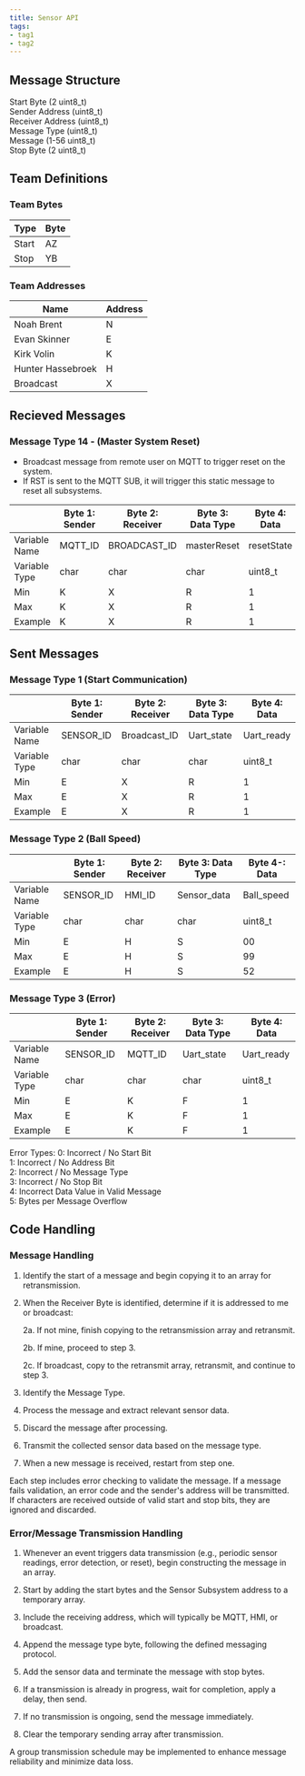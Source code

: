 ```yaml
---
title: Sensor API
tags:
- tag1
- tag2
---
```


## Message Structure

Start Byte (2 uint8_t) <br>
Sender Address (uint8_t)<br>
Receiver Address (uint8_t)<br>
Message Type (uint8_t)<br>
Message (1-56 uint8_t)<br>
Stop Byte (2 uint8_t)<br>

## Team Definitions

### Team Bytes

| Type |  Byte  |
| -----------| ----------- |
| Start | AZ  |
| Stop | YB |

### Team Addresses

| Name |  Address  |
| -----------| ----------- |
| Noah Brent | N  |
|Evan Skinner| E |
|Kirk Volin| K |
|Hunter Hassebroek| H |
| Broadcast | X |

## Recieved Messages

### Message Type 14 - (Master System Reset)

- Broadcast message from remote user on MQTT to trigger reset on the system. 
- If RST is sent to the MQTT SUB, it will trigger this static message to reset all subsystems.

|  |  Byte 1: Sender     |  Byte 2: Receiver | Byte 3: Data Type | Byte 4: Data  |
| -----------| ----------- | --| --| -- |
|Variable Name| MQTT_ID  | BROADCAST_ID| masterReset | resetState |
|Variable Type| char  | char | char| uint8_t |
|Min| K  | X | R | 1|
|Max| K  | X | R |1|
|Example| K | X | R | 1|

## Sent Messages

### Message Type 1 (Start Communication)

|  |  Byte 1: Sender     |  Byte 2: Receiver | Byte 3: Data Type | Byte 4: Data  |
| -----------| ----------- | --| --| -- |
|Variable Name| SENSOR_ID  | Broadcast_ID| Uart_state | Uart_ready |
|Variable Type| char  | char | char| uint8_t |
|Min| E  | X | R | 1|
|Max| E  | X | R |1|
|Example| E | X | R | 1|

### Message Type 2 (Ball Speed)

|  |  Byte 1: Sender     |  Byte 2: Receiver | Byte 3: Data Type | Byte 4-: Data  |
| -----------| ----------- | --| --| -- |
|Variable Name| SENSOR_ID  | HMI_ID| Sensor_data | Ball_speed |
|Variable Type| char  | char | char| uint8_t |
|Min| E  | H | S | 00|
|Max| E  | H | S |99|
|Example| E | H | S | 52|

### Message Type 3 (Error)

|  |  Byte 1: Sender     |  Byte 2: Receiver | Byte 3: Data Type | Byte 4: Data  |
| -----------| ----------- | --| --| -- |
|Variable Name| SENSOR_ID  | MQTT_ID| Uart_state | Uart_ready |
|Variable Type| char  | char | char| uint8_t |
|Min| E  | K | F | 1|
|Max| E  | K | F |1|
|Example| E | K | F | 1|

Error Types:
0: Incorrect / No Start Bit <br>
1: Incorrect / No Address Bit<br>
2: Incorrect / No Message Type<br>
3: Incorrect / No Stop Bit<br>
4: Incorrect Data Value in Valid Message<br>
5: Bytes per Message Overflow<br>

## Code Handling

### Message Handling

1. Identify the start of a message and begin copying it to an array for retransmission.

2. When the Receiver Byte is identified, determine if it is addressed to me or broadcast:

    2a. If not mine, finish copying to the retransmission array and retransmit.

    2b. If mine, proceed to step 3.

    2c. If broadcast, copy to the retransmit array, retransmit, and continue to step 3.

1. Identify the Message Type.

2. Process the message and extract relevant sensor data.

3. Discard the message after processing.

4. Transmit the collected sensor data based on the message type.

5. When a new message is received, restart from step one.

Each step includes error checking to validate the message. If a message fails validation, an error code and the sender's address will be transmitted. If characters are received outside of valid start and stop bits, they are ignored and discarded.

### Error/Message Transmission Handling

1. Whenever an event triggers data transmission (e.g., periodic sensor readings, error detection, or reset), begin constructing the message in an array.

2. Start by adding the start bytes and the Sensor Subsystem address to a temporary array.

3. Include the receiving address, which will typically be MQTT, HMI, or broadcast.

4. Append the message type byte, following the defined messaging protocol.

5. Add the sensor data and terminate the message with stop bytes.

6. If a transmission is already in progress, wait for completion, apply a delay, then send.

7. If no transmission is ongoing, send the message immediately.

8. Clear the temporary sending array after transmission.

A group transmission schedule may be implemented to enhance message reliability and minimize data loss.
